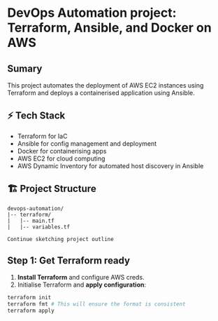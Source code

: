 # DevOps Automation project: Terraform, Ansible, and Docker on AWS

## Sumary
This project automates the deployment of AWS EC2 instances using Terraform and deploys a containerised application using Ansible.

## ⚡️ Tech Stack
- Terraform for IaC
- Ansible for config management and deployment
- Docker for containerising apps
- AWS EC2 for cloud computing
- AWS Dynamic Inventory for automated host discovery in Ansible

## 🏗️ Project Structure
```
devops-automation/
|-- terraform/
|   |-- main.tf
|   |-- variables.tf

Continue sketching project outline
```
## Step 1: Get Terraform ready
1. **Install Terraform** and configure AWS creds.
2. Initialise Terraform and **apply configuration**:
```sh
terraform init
terraform fmt # This will ensure the format is consistent
terraform apply
```
